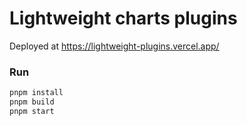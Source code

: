 # Lightweight charts plugins

Deployed at https://lightweight-plugins.vercel.app/

### Run

```sh
pnpm install
pnpm build
pnpm start
```
